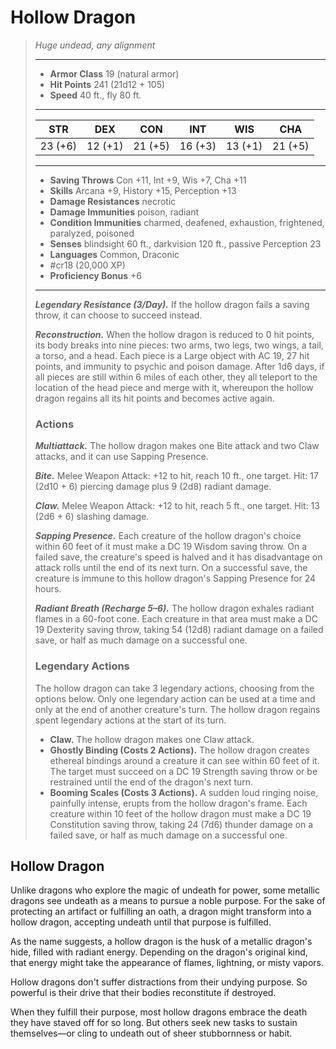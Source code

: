 # Hollow Dragon
>*Huge undead, any alignment*
>___
>- **Armor Class** 19 (natural armor)
>- **Hit Points** 241 (21d12 + 105)
>- **Speed** 40 ft., fly 80 ft.
>___
>|STR|DEX|CON|INT|WIS|CHA|
>|:---:|:---:|:---:|:---:|:---:|:---:|
>|23 (+6)|12 (+1)|21 (+5)|16 (+3)|13 (+1)|21 (+5)|
>___
>- **Saving Throws** Con +11, Int +9, Wis +7, Cha +11
>- **Skills** Arcana +9, History +15, Perception +13
>- **Damage Resistances** necrotic
>- **Damage Immunities** poison, radiant
>- **Condition Immunities** charmed, deafened, exhaustion, frightened, paralyzed, poisoned
>- **Senses** blindsight 60 ft., darkvision 120 ft., passive Perception 23
>- **Languages** Common, Draconic
>- #cr18 (20,000 XP)
>- **Proficiency Bonus** +6
>___
>***Legendary Resistance (3/Day).*** If the hollow dragon fails a saving throw, it can choose to succeed instead.  
>
>***Reconstruction.*** When the hollow dragon is reduced to 0 hit points, its body breaks into nine pieces: two arms, two legs, two wings, a tail, a torso, and a head. Each piece is a Large object with AC 19, 27 hit points, and immunity to psychic and poison damage. After 1d6 days, if all pieces are still within 6 miles of each other, they all teleport to the location of the head piece and merge with it, whereupon the hollow dragon regains all its hit points and becomes active again.  
>
>### Actions
>***Multiattack.*** The hollow dragon makes one Bite attack and two Claw attacks, and it can use Sapping Presence.  
>
>***Bite.*** Melee Weapon Attack: +12 to hit, reach 10 ft., one target. Hit: 17 (2d10 + 6) piercing damage plus 9 (2d8) radiant damage.  
>
>***Claw.*** Melee Weapon Attack: +12 to hit, reach 5 ft., one target. Hit: 13 (2d6 + 6) slashing damage.  
>
>***Sapping Presence.*** Each creature of the hollow dragon's choice within 60 feet of it must make a DC 19 Wisdom saving throw. On a failed save, the creature's speed is halved and it has disadvantage on attack rolls until the end of its next turn. On a successful save, the creature is immune to this hollow dragon's Sapping Presence for 24 hours.  
>
>***Radiant Breath (Recharge 5–6).*** The hollow dragon exhales radiant flames in a 60-foot cone. Each creature in that area must make a DC 19 Dexterity saving throw, taking 54 (12d8) radiant damage on a failed save, or half as much damage on a successful one.  
>
>### Legendary Actions
>The hollow dragon can take 3 legendary actions, choosing from the options below. Only one legendary action can be used at a time and only at the end of another creature's turn. The hollow dragon regains spent legendary actions at the start of its turn.
>
>- **Claw.** The hollow dragon makes one Claw attack.
>- **Ghostly Binding (Costs 2 Actions).** The hollow dragon creates ethereal bindings around a creature it can see within 60 feet of it. The target must succeed on a DC 19 Strength saving throw or be restrained until the end of the dragon's next turn.
>- **Booming Scales (Costs 3 Actions).** A sudden loud ringing noise, painfully intense, erupts from the hollow dragon's frame. Each creature within 10 feet of the hollow dragon must make a DC 19 Constitution saving throw, taking 24 (7d6) thunder damage on a failed save, or half as much damage on a successful one.

## Hollow Dragon

Unlike dragons who explore the magic of undeath for power, some metallic dragons see undeath as a means to pursue a noble purpose. For the sake of protecting an artifact or fulfilling an oath, a dragon might transform into a hollow dragon, accepting undeath until that purpose is fulfilled.

As the name suggests, a hollow dragon is the husk of a metallic dragon's hide, filled with radiant energy. Depending on the dragon's original kind, that energy might take the appearance of flames, lightning, or misty vapors.

Hollow dragons don't suffer distractions from their undying purpose. So powerful is their drive that their bodies reconstitute if destroyed.

When they fulfill their purpose, most hollow dragons embrace the death they have staved off for so long. But others seek new tasks to sustain themselves—or cling to undeath out of sheer stubbornness or habit.